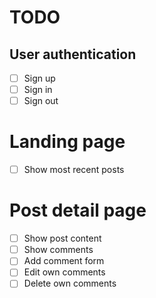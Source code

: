 # TODO

## User authentication

- [ ] Sign up
- [ ] Sign in
- [ ] Sign out

# Landing page

- [ ] Show most recent posts

# Post detail page

- [ ] Show post content
- [ ] Show comments
- [ ] Add comment form
- [ ] Edit own comments
- [ ] Delete own comments
